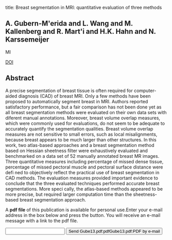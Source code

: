 title: Breast segmentation in MRI: quantitative evaluation of three methods

## A. Gubern-M'erida and L. Wang and M. Kallenberg and R. Mart'i and H.K. Hahn and N. Karssemeijer
MI

<a href="https://doi.org/10.1117/12.2006541">DOI</a>

## Abstract
A precise segmentation of breast tissue is often required for computer-aided diagnosis (CAD) of breast MRI. Only a few methods have been proposed to automatically segment breast in MRI. Authors reported satisfactory performance, but a fair comparison has not been done yet as all breast segmentation methods were evaluated on their own data sets with diferent manual annotations. Moreover, breast volume overlap measures, which were commonly used for evaluations, do not seem to be adequate to accurately quantify the segmentation qualities. Breast volume overlap measures are not sensitive to small errors, such as local misalignments, because breast appears to be much larger than other structures. In this work, two atlas-based approaches and a breast segmentation method based on Hessian sheetness filter were exhaustively evaluated and benchmarked on a data set of 52 manually annotated breast MR images. Three quantitative measures including percentage of missed dense tissue, percentage of missed pectoral muscle and pectoral surface distance were defi ned to objectively reflect the practical use of breast segmentation in CAD methods. The evaluation measures provided important evidence to conclude that the three evaluated techniques performed accurate breast segmentations. More speci cally, the atlas-based methods appeared to be more precise, but required larger computation time than the sheetness-based breast segmentation approach.

A <b>pdf file</b> of this publication is available for personal use.Enter your e-mail address in the box below and press the button. You will receive an e-mail message with a link to the pdf file.
<form action="sender.php">  <input type="text" name="email">  <input type="submit" value="Send Gube13.pdf:pdfGube13.pdf:PDF by e-mail"></form>